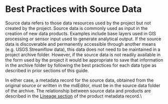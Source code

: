 # Best Practices with Source Data

Source&#x20;data refers to those data resources used by the project but not created by the project. Source data is commonly used as input in the creation of new data products. Examples include base layers used in GIS processing or sensor input used to generate analytical output. If the source data is discoverable and permanently accessible through another means (e.g. USGS Streamflow data), this data does not need to be maintained in a project archive folder. However, if the source data is not readily available in the form used by the project it would be appropriate to save that information in the archive folder by following the best practices for each data type as described in prior sections of this guide.

‌In either case, a metadata record for the source data, obtained from the original source or written in the mdEditor, must be in the source data folder of the archive. The relationship between source data and products are described in the [Lineage section](https://app.gitbook.com/@ak-region-dst/s/alaska-region-mdeditor-interim-user-guide/product-entry-guidance/lineage-tab) of the product metadata record.\
